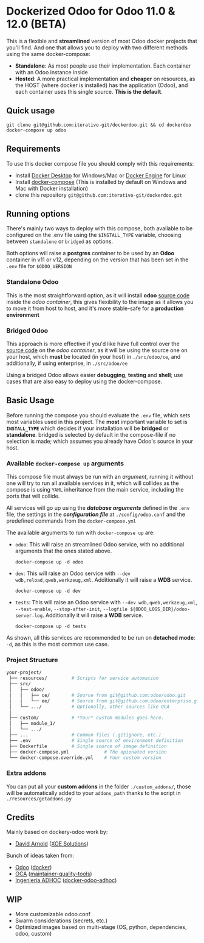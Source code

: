 # Dockerized Odoo for Odoo 11.0 & 12.0 (BETA)

This is a flexible and **streamlined** version of most Odoo docker projects that you'll find. And one that allows you to deploy with two different methods using the same docker-compose:

* **Standalone**: As most people use their implementation. Each container with an Odoo instance inside
* **Hosted**: A more practical implementation and **cheaper** on resources, as the HOST (where docker is installed) has the application (Odoo), and each container uses this single source. **This is the default**.

## Quick usage

```shell
git clone git@github.com:iterativo-git/dockerdoo.git && cd dockerdoo
docker-compose up odoo
```

## Requirements

To use this docker compose file you should comply with this requirements:

* Install [Docker Desktop](https://www.docker.com/products/docker-desktop) for Windows/Mac or [Docker Engine](https://docs.docker.com/install/linux/docker-ce/ubuntu/#install-docker-ce) for Linux  
* Install [docker-compose](https://docs.docker.com/compose/install/) (This is installed by default on Windows and Mac with Docker installation)
* clone this repository `git@github.com:iterativo-git/dockerdoo.git`

## Running options

There's mainly two ways to deploy with this compose, both available to be configured on the .env file using the `$INSTALL_TYPE` variable, choosing between `standalone` or `bridged` as options.

Both options will raise a **postgres** container to be used by an **Odoo** container in v11 or v12, depending on the version that has been set in the `.env` file for `$ODOO_VERSION`

### Standalone Odoo

This is the most straightforward option, as it will install **odoo** [source code](https://github.com/odoo/odoo) inside the *odoo container*, this gives flexibility to the image as it allows you to move it from host to host, and it's more stable-safe for a **production environment**

### Bridged Odoo

This approach is more effective if you'd like have full control over the [source code](https://github.com/odoo/odoo) on the *odoo container*, as it will be using the source one on your host, which **must** be located (in your host) in `./src/odoo/ce`, and additionally, if using enterprise, in `./src/odoo/ee`

Using a bridged Odoo allows easier **debugging**, **testing** and **shell**; use cases that are also easy to deploy using the docker-compose.

## Basic Usage

Before running the compose you should evaluate the `.env` file, which sets most variables used in this project. The **most** important variable to set is **`INSTALL_TYPE`** which decides if your installation will be **bridged** or **standalone**. bridged is selected by default in the compose-file if no selection is made; which assumes you already have Odoo's source in your host.

### Available `docker-compose up` arguments

This compose file must always be run with an *argument*, running it without one will try to run all available services in it, which will collides as the compose is using `YAML` inheritance from the main service, including the ports that will collide.

All services will go up using the ***database arguments*** defined in the `.env` file, the settings in the ***configuration file*** at `./config/odoo.conf` and the predefined commands from the `docker-compose.yml`

The available arguments to run with `docker-compose up` are:

* `odoo`: This will raise an streamlined Odoo service, with no additional arguments that the ones stated above.

    ```docker
    docker-compose up -d odoo
    ```

* `dev`: This will raise an Odoo service with `--dev wdb,reload,qweb,werkzeug,xml`. Additionally it will raise a **WDB** service.

    ```docker
    docker-compose up -d dev
    ```

* `tests`: This will raise an Odoo service with `--dev wdb,qweb,werkzeug,xml`, `--test-enable`, `--stop-after-init`, `--logfile ${ODOO_LOGS_DIR}/odoo-server.log`. Additionally it will raise a **WDB** service.

    ```docker
    docker-compose up -d tests
    ```
As shown, all this services are recommended to be run on **detached mode**: `-d`, as this is the most common use case.

### Project Structure

```bash
your-project/
 ├── resources/         # Scripts for service automation
 ├── src/
 │   ├── odoo/
 │   │   ├── ce/        # Source from git@github.com:odoo/odoo.git
 │   │   └── ee/        # Source from git@github.com:odoo/enterprise.git
 │   └── .../           # Optionally, other sources like OCA
 │
 ├── custom/            # *Your* custom modules goes here.
 │   ├── module_1/
 │   └── .../
 ├── ...                # Common files (.gitignore, etc.)
 ├── .env               # Single source of environment definition
 ├── Dockerfile         # Single source of image definition
 ├── docker-compose.yml             # The opionated version
 └── docker-compose.override.yml    # Your custom version
```

### Extra addons

You can put all your **custom addons** in the folder `./custom_addons/`, those will be automatically added to your `addons_path` thanks to the script in `./resources/getaddons.py`

## Credits

Mainly based on dockery-odoo work by:

* [David Arnold](https://github.com/blaggacao) ([XOE Solutions](https://xoe.solutions))

Bunch of ideas taken from:

* [Odoo](https://github.com/odoo) ([docker](https://github.com/odoo/docker))
* [OCA](https://github.com/OCA) ([maintainer-quality-tools](https://github.com/OCA/maintainer-quality-tools))
* [Ingeniería ADHOC](https://github.com/jjscarafia) ([docker-odoo-adhoc](https://github.com/ingadhoc/docker-odoo-adhoc))

## WIP

* More customizable odoo.conf
* Swarm considerations (secrets, etc.)
* Optimized images based on multi-stage (OS, python, dependencies, odoo, custom)